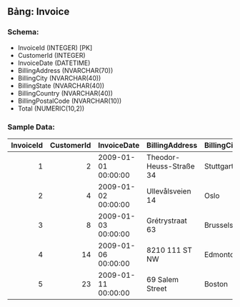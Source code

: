 ## Bảng: Invoice
### Schema:
- InvoiceId (INTEGER) [PK]
- CustomerId (INTEGER)
- InvoiceDate (DATETIME)
- BillingAddress (NVARCHAR(70))
- BillingCity (NVARCHAR(40))
- BillingState (NVARCHAR(40))
- BillingCountry (NVARCHAR(40))
- BillingPostalCode (NVARCHAR(10))
- Total (NUMERIC(10,2))

### Sample Data:
|   InvoiceId |   CustomerId | InvoiceDate         | BillingAddress          | BillingCity   | BillingState   | BillingCountry   | BillingPostalCode   |   Total |
|------------:|-------------:|:--------------------|:------------------------|:--------------|:---------------|:-----------------|:--------------------|--------:|
|           1 |            2 | 2009-01-01 00:00:00 | Theodor-Heuss-Straße 34 | Stuttgart     |                | Germany          | 70174               |    1.98 |
|           2 |            4 | 2009-01-02 00:00:00 | Ullevålsveien 14        | Oslo          |                | Norway           | 0171                |    3.96 |
|           3 |            8 | 2009-01-03 00:00:00 | Grétrystraat 63         | Brussels      |                | Belgium          | 1000                |    5.94 |
|           4 |           14 | 2009-01-06 00:00:00 | 8210 111 ST NW          | Edmonton      | AB             | Canada           | T6G 2C7             |    8.91 |
|           5 |           23 | 2009-01-11 00:00:00 | 69 Salem Street         | Boston        | MA             | USA              | 2113                |   13.86 |